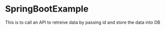# SpringBootExample
This is to call an API to retreive data by passing id and store the data into DB
